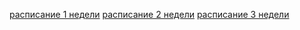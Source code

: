 [расписание 1 недели](timetable_1w.md)
[расписание 2 недели](timetable_2w.md)
[расписание 3 недели](timetable_3w.md)
